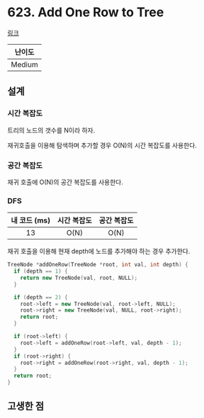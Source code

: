 # 623. Add One Row to Tree

[링크](https://leetcode.com/problems/add-one-row-to-tree/)

| 난이도 |
| :----: |
| Medium |

## 설계

### 시간 복잡도

트리의 노드의 갯수를 N이라 하자.

재귀호출을 이용해 탐색하며 추가할 경우 O(N)의 시간 복잡도를 사용한다.

### 공간 복잡도

재귀 호출에 O(N)의 공간 복잡도를 사용한다.

### DFS

| 내 코드 (ms) | 시간 복잡도 | 공간 복잡도 |
| :----------: | :---------: | :---------: |
|      13      |    O(N)     |    O(N)     |

재귀 호출을 이용해 현재 depth에 노드를 추가해야 하는 경우 추가한다.

```cpp
TreeNode *addOneRow(TreeNode *root, int val, int depth) {
  if (depth == 1) {
    return new TreeNode(val, root, NULL);
  }

  if (depth == 2) {
    root->left = new TreeNode(val, root->left, NULL);
    root->right = new TreeNode(val, NULL, root->right);
    return root;
  }

  if (root->left) {
    root->left = addOneRow(root->left, val, depth - 1);
  }
  if (root->right) {
    root->right = addOneRow(root->right, val, depth - 1);
  }
  return root;
}
```

## 고생한 점
